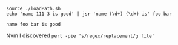 ```
source ./loadPath.sh
echo 'name 111 3 is good' | jsr 'name (\d+) (\d+) is' foo bar

name foo bar is good
```

Nvm I discovered `perl -pie 's/regex/replacement/g file'`
